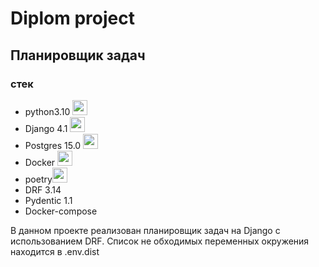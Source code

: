 # Diplom project

## Планировщик задач

### стек

+ python3.10 <img height="24" width="24" src="https://cdn.simpleicons.org/python/5066b3" />
+ Django 4.1 <img height="24" width="24" src="https://cdn.simpleicons.org/django/5066b3" />
+ Postgres 15.0 <img height="24" width="24" src="https://cdn.simpleicons.org/postgresql/5066b3" />
+ Docker <img height="24" width="24" src="https://cdn.simpleicons.org/docker/5066b3" />
+ poetry<img height="24" width="24" src="https://cdn.simpleicons.org/poetry/" />
+ DRF 3.14
+ Pydentic 1.1
+ Docker-compose

В данном проекте реализован планировщик задач на Django с использованием DRF.
Список не обходимых переменных окружения находится в .env.dist